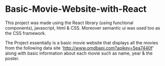 # Basic-Movie-Website-with-React


This project was made using the React library (using functional components), javascript, html & CSS.
Moreover semantic ui was used too as the CSS framework.

The Project essentially is a basic movie website that displays all the movies from the following data site 'http://www.omdbapi.com?apikey=5ea7440f'
along with basic information about each movie such as name, year & the poster.

